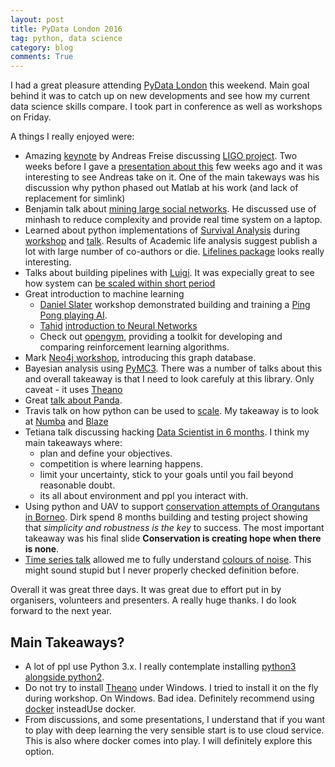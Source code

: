 ```yaml
---
layout: post
title: PyData London 2016
tag: python, data science
category: blog
comments: True
---
```


I had a great pleasure attending [PyData London](http://london.pydata.org/) this weekend. Main goal behind it was to catch up on new developments and see how my current data science skills compare. I took part in conference as well as workshops on Friday. 

A things I really enjoyed were:

* Amazing [keynote](http://pydata.org/london2016/schedule/presentation/44/) by Andreas Freise discussing [LIGO project](https://www.ligo.caltech.edu/news/ligo20160211). Two weeks before I gave a [presentation about this](https://github.com/DfAC/TeachingSlides/tree/master/ReproducibleResearch) few weeks ago and it was interesting to see Andreas take on it. One of the main takeways was his discussion why python phased out Matlab at his work (and lack of replacement for simlink)
* Benjamin talk about [mining large social networks](http://pydata.org/london2016/schedule/presentation/32/). He discussed use of minhash to reduce complexity and provide real time system on a laptop.
* Learned about python implementations of [Survival Analysis](https://en.wikipedia.org/wiki/Survival_analysis) during [workshop](http://pydata.org/london2016/schedule/presentation/91/) and [talk](http://pydata.org/london2016/schedule/presentation/10/). Results of Academic life analysis suggest publish a lot with large number of co-authors or die. [Lifelines package](http://lifelines.readthedocs.io/en/latest/) looks really interesting.
* Talks about building pipelines with [Luigi](https://pypi.python.org/pypi/luigi). It was expecially great to see how system can [be scaled within short period](http://pydata.org/london2016/schedule/presentation/3/)
* Great introduction to machine learning
	* [Daniel Slater](http://www.danielslater.net/) workshop demonstrated building and training a [Ping Pong playing AI](http://pydata.org/london2016/schedule/presentation/47/).
	* [Tahid](http://makeyourownneuralnetwork.blogspot.co.uk/) [introduction to Neural Networks](http://pydata.org/london2016/schedule/presentation/38/)
	* Check out [opengym](https://gym.openai.com/), providing a toolkit for developing and comparing reinforcement learning algorithms.
* Mark [Neo4j workshop](http://pydata.org/london2016/schedule/presentation/60/), introducing this graph database.
* Bayesian analysis using [PyMC3](https://github.com/pymc-devs/pymc3). There was a number of talks about this and overall takeaway is that I need to look carefuly at this library. Only caveat - it uses [Theano](http://deeplearning.net/software/theano/)
* Great [talk about Panda](https://github.com/SteveSimmons/PyData-PandasFromTheInside>).
* Travis talk on how python can be used to [scale](http://pydata.org/london2016/schedule/presentation/72/). My takeaway is to look at [Numba](http://numba.pydata.org/) and [Blaze](http://blaze.pydata.org/)
* Tetiana talk discussing hacking [Data Scientist in 6 months](http://pydata.org/london2016/schedule/presentation/87/). I think my main takeaways where:
	* plan and define your objectives.
	* competition is where learning happens.
	* limit your uncertainty, stick to your goals until you fail beyond reasonable doubt.
	* its all about environment and ppl you interact with.
* Using python and UAV to support [conservation attempts of Orangutans in Borneo](http://pydata.org/london2016/schedule/presentation/35/). Dirk spend 8 months building and testing project showing that *simplicity and robustness is the key* to success. The most important takeaway was his final slide **Conservation is creating hope when there is none**.
* [Time series talk](http://pydata.org/london2016/schedule/presentation/18/) allowed me to fully understand [colours of noise](https://en.wikipedia.org/wiki/Colors_of_noise). This might sound stupid but I never properly checked definition before.


Overall it was great three days. It was great due to effort put in by organisers, volunteers and presenters. A really huge thanks. I do look forward to the next year.


## Main Takeaways?

* A lot of ppl use Python 3.x. I really contemplate installing [python3 alongside python2](http://conda.pydata.org/docs/py2or3.html).
* Do not try to install [Theano](http://deeplearning.net/software/theano/) under Windows. I tried to install it on the fly during workshop. On Windows. Bad idea. Definitely recommend using [docker](https://www.docker.com/) insteadUse docker.
* From discussions, and some presentations, I understand that if you want to play with deep learning the very sensible start is to use cloud service. This is also where docker comes into play. I will definitely explore this option.
